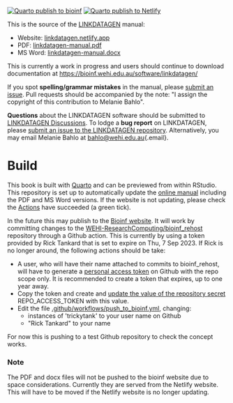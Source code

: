 [![Quarto publish to bioinf](https://github.com/bahlolab/linkdatagen-manual/actions/workflows/push_to_bioinf.yml/badge.svg)](https://github.com/bahlolab/linkdatagen-manual/actions/workflows/push_to_bioinf.yml) [![Quarto publish to Netlify](https://github.com/bahlolab/linkdatagen-manual/actions/workflows/publish_netlify.yml/badge.svg)](https://github.com/bahlolab/linkdatagen-manual/actions/workflows/publish_netlify.yml)

This is the source of the [LINKDATAGEN](https://github.com/bahlolab/linkdatagen) manual: 
- Website: [linkdatagen.netlify.app](https://linkdatagen.netlify.app "LINKDATAGEN Manual") 
- PDF: [linkdatagen-manual.pdf](http://linkdatagen.netlify.app/linkdatagen-manual.pdf) 
- MS Word: [linkdatagen-manual.docx](http://linkdatagen.netlify.app/linkdatagen-manual.docx)

This is currently a work in progress and users should continue to download documentation at https://bioinf.wehi.edu.au/software/linkdatagen/

If you spot **spelling/grammar mistakes** in the manual, please [submit an issue](https://github.com/bahlolab/linkdatagen-manual/issues). Pull requests should be accompanied by the note: "I assign the copyright of this contribution to Melanie Bahlo".

**Questions** about the LINKDATAGEN software should be submitted to [LINKDATAGEN Discussions](https://github.com/bahlolab/linkdatagen/discussions). To lodge a **bug report** on LINKDATAGEN, please [submit an issue to the LINKDATAGEN repository](https://github.com/bahlolab/linkdatagen/issues). Alternatively, you may email Melanie Bahlo at [bahlo\@wehi.edu.au](mailto:bahlo@wehi.edu.au){.email}.

# Build

This book is built with [Quarto](https://quarto.org) and can be previewed from within RStudio. This repository is set up to automatically update the [online manual](https://linkdatagen.netlify.app "LINKDATAGEN Manual") including the PDF and MS Word versions. If the website is not updating, please check the [Actions](https://github.com/bahlolab/linkdatagen-manual/actions/) have succeeded (a green tick).

In the future this may publish to the [Bioinf website](https://bioinf.wehi.edu.au/software/linkdatagen/). 
It will work by committing changes to the [WEHI-ResearchComputing/bioinf_rehost](https://github.com/WEHI-ResearchComputing/bioinf_rehost) repository through a Github action. 
This is currently by using a token provided by Rick Tankard that is set to expire on Thu, 7 Sep 2023. If Rick is no longer around, the following actions should be take: 

- A user, who will have their name attached to commits to bioinf_rehost, will have to generate a [personal access token](https://github.com/settings/tokens) on Github with the repo scope only. It is recommended to create a token that expires, up to one year away. 
- Copy the token and create and [update the value of the repository secret](https://github.com/bahlolab/linkdatagen-manual/settings/secrets/actions) REPO_ACCESS_TOKEN with this value. 
- Edit the file [.github/workflows/push_to_bioinf.yml](.github/workflows/push_to_bioinf.yml), changing: 
  - instances of 'trickytank' to your user name on Github 
  - "Rick Tankard" to your name 

For now this is pushing to a test Github repository to check the concept works.

### Note

The PDF and docx files will not be pushed to the bioinf website due to space considerations. 
Currently they are served from the Netlify website.
This will have to be moved if the Netlify website is no longer updating. 
